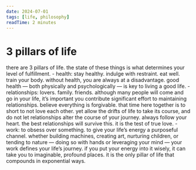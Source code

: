 ```yaml
---
date: 2024-07-01
tags: [life, philosophy]
readTime: 2 minutes
---
```


# 3 pillars of life

there are 3 pillars of life. the state of these things is what determines your level of fulfillment.
    - health: stay healthy. indulge with restraint. eat well. train your body. without health, you are always at a disadvantage. good health — both physically and psychologically — is key to living a good life.
    - relationships: lovers. family. friends. although many people will come and go in your life, it’s important you contribute significant effort to maintaining relationships. believe everything is forgivable. that time here together is to short to not love each other. yet allow the drifts of life to take its course, and do not let relationships alter the course of your journey. always follow your heart. the best relationships will survive this. it is the test of true love.
    - work: to obsess over something. to give your life’s energy a purposeful channel. whether building machines, creating art, nurturing children, or tending to nature — doing so with hands or leveraging your mind — your work defines your life’s journey. if you put your energy into it wisely, it can take you to imaginable, profound places. it is the only pillar of life that compounds in exponential ways.
